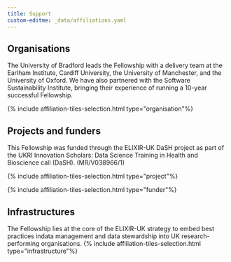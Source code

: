 ```yaml
---
title: Support
custom-editme: _data/affiliations.yaml
---
```


## Organisations

The University of Bradford leads the Fellowship with a delivery team at the Earlham Institute, Cardiff University, the University of Manchester, and the University of Oxford.
We have also partnered with the Software Sustainability Institute, bringing their experience of running a 10-year successful Fellowship.

{% include affiliation-tiles-selection.html type="organisation"%}

## Projects and funders

This Fellowship was funded through the ELIXIR-UK DaSH project as part of the UKRI Innovation Scholars: Data Science Training in Health and Bioscience call (DaSH). (MR/V038966/1)

{% include affiliation-tiles-selection.html type="project"%}

{% include affiliation-tiles-selection.html type="funder"%}

## Infrastructures

The Fellowship lies at the core of the ELIXIR-UK strategy to embed best practices indata management and data stewardship into UK research-performing organisations.
{% include affiliation-tiles-selection.html type="infrastructure"%}